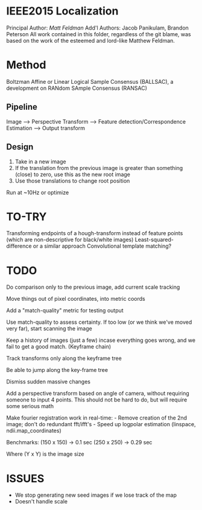 IEEE2015 Localization
=====================

Principal Author: *Matt Feldman*
Add'l Authors: Jacob Panikulam, Brandon Peterson
All work contained in this folder, regardless of the git blame, was based on the work of the esteemed and lord-like Matthew Feldman.

# Method
Boltzman Affine or Linear Logical Sample Consensus (BALLSAC), a development on RANdom SAmple Consensus (RANSAC)



## Pipeline

Image --> Perspective Transform --> Feature detection/Correspondence Estimation --> Output transform

## Design

1. Take in a new image
2. If the translation from the previous image is greater than something (close) to zero, use this as the new root image
3. Use those translations to change root position

Run at ~10Hz or optimize


# TO-TRY
Transforming endpoints of a hough-transform instead of feature points (which are non-descriptive for black/white images)
Least-squared-difference or a similar approach
Convolutional template matching?

# TODO

Do comparison only to the previous image, add current scale tracking

Move things out of pixel coordinates, into metric coords

Add a "match-quality" metric for testing output

Use match-quality to assess certainty. If too low (or we think we've moved very far), start scanning the image

Keep a history of images (just a few) incase everything goes wrong, and we fail to get a good match. (Keyframe chain)

Track transforms only along the keyframe tree

Be able to jump along the key-frame tree

Dismiss sudden massive changes


Add a perspective transform based on angle of camera, without requiring someone to input 4 points. This should not be hard to do, but will require some serious math

Make fourier registration work in real-time: 
    - Remove creation of the 2nd image; don't do redundant fft/ifft's
    - Speed up logpolar estimation (linspace, ndii.map_coordinates)

Benchmarks:
    (150 x 150) -> 0.1 sec
    (250 x 250) -> 0.29 sec

Where (Y x Y) is the image size


# ISSUES

- We stop generating new seed images if we lose track of the map
- Doesn't handle scale